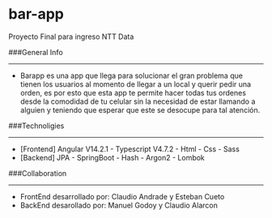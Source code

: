 # bar-app
Proyecto Final para ingreso NTT Data

###General Info
****
* Barapp es una app que llega para solucionar el gran problema que tienen los usuarios al momento de llegar a un local y querir pedir una orden, es por esto que esta app te permite hacer todas tus ordenes desde la comodidad de tu celular sin la necesidad de estar llamando a alguien y teniendo que esperar que este se desocupe para tal atención.

###Technoligies
****
* [Frontend] Angular V14.2.1 - Typescript V4.7.2 - Html - Css - Sass
* [Backend] JPA - SpringBoot - Hash - Argon2 - Lombok

###Collaboration
****
* FrontEnd desarrollado por: Claudio Andrade y Esteban Cueto
* BackEnd desarollado por: Manuel Godoy y Claudio Alarcon


